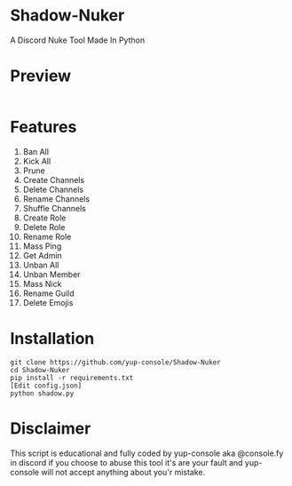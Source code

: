 # Shadow-Nuker
A Discord Nuke Tool Made In Python

# Preview
![]()

# Features
1. Ban All
2. Kick All
3. Prune
4. Create Channels
5. Delete Channels
6. Rename Channels
7. Shuffle Channels
8. Create Role
9. Delete Role
10. Rename Role
11. Mass Ping
12. Get Admin
13. Unban All
14. Unban Member
15. Mass Nick
16. Rename Guild
17. Delete Emojis

# Installation
```
git clone https://github.com/yup-console/Shadow-Nuker
cd Shadow-Nuker
pip install -r requirements.txt
[Edit config.json]
python shadow.py
```

# Disclaimer
This script is educational and fully coded by yup-console aka @console.fy in discord if you choose to abuse this tool it's are your fault and yup-console will not accept anything about you'r mistake.
